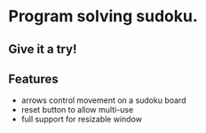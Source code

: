 # Program solving sudoku.

## Give it a try! 


## Features

* arrows control movement on a sudoku board
* reset button to allow multi-use
* full support for resizable window
